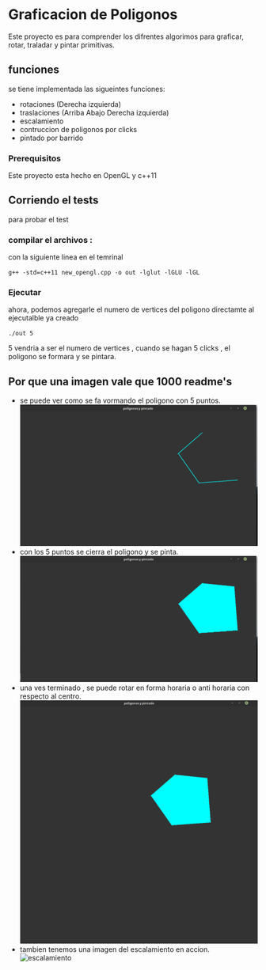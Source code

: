 # Graficacion de Poligonos 

Este proyecto es para comprender los difrentes algorimos para graficar, rotar, traladar y pintar primitivas.

## funciones 

se tiene implementada las sigueintes funciones:
* rotaciones (Derecha izquierda)
* traslaciones (Arriba Abajo Derecha izquierda)
* escalamiento
* contruccion de poligonos por clicks
* pintado por barrido

### Prerequisitos

Este proyecto esta hecho en OpenGL y c++11

## Corriendo el tests

para probar el test

### compilar el archivos :

con la siguiente linea en el temrinal

```
g++ -std=c++11 new_opengl.cpp -o out -lglut -lGLU -lGL 
```

### Ejecutar

ahora, podemos agregarle el numero de vertices del poligono directamte al ejecutalble ya creado 

```
./out 5
```

5 vendria a ser el numero de vertices , cuando se hagan 5 clicks , el poligono se formara y se pintara.

## Por que una imagen vale que 1000 readme's
* se puede ver como se fa vormando el poligono con 5 puntos.
![puntos](5puntos.png)
* con los 5 puntos se cierra el poligono y se pinta.
![pintado](pintado.png)
* una ves terminado , se puede rotar en forma horaria o anti horaria con respecto al centro.
![rotacion](rotacion.png)
* tambien tenemos una imagen del escalamiento en accion.
![escalamiento](escalamiento.png)




